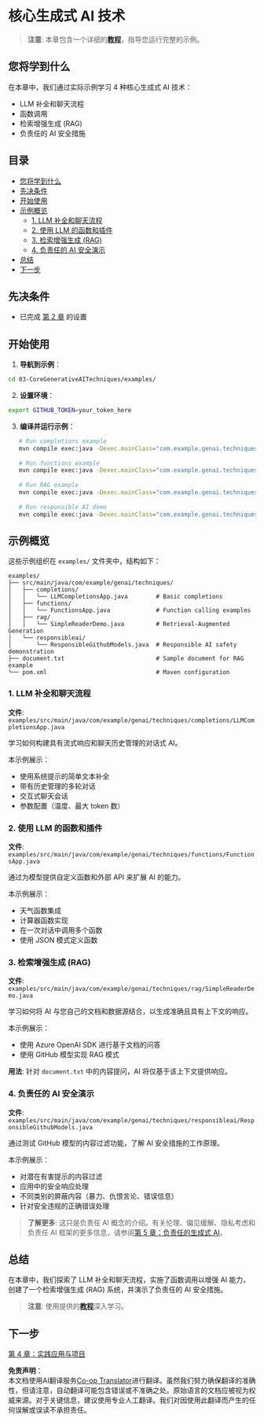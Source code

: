 <!--
CO_OP_TRANSLATOR_METADATA:
{
  "original_hash": "0a27b17f64f598a80b72d93b98b7ed04",
  "translation_date": "2025-07-21T16:00:30+00:00",
  "source_file": "03-CoreGenerativeAITechniques/README.md",
  "language_code": "zh"
}
-->
# 核心生成式 AI 技术

>**注意**: 本章包含一个详细的[**教程**](./TUTORIAL.md)，指导您运行完整的示例。

## 您将学到什么
在本章中，我们通过实际示例学习 4 种核心生成式 AI 技术：
- LLM 补全和聊天流程
- 函数调用
- 检索增强生成 (RAG)
- 负责任的 AI 安全措施

## 目录

- [您将学到什么](../../../03-CoreGenerativeAITechniques)
- [先决条件](../../../03-CoreGenerativeAITechniques)
- [开始使用](../../../03-CoreGenerativeAITechniques)
- [示例概览](../../../03-CoreGenerativeAITechniques)
  - [1. LLM 补全和聊天流程](../../../03-CoreGenerativeAITechniques)
  - [2. 使用 LLM 的函数和插件](../../../03-CoreGenerativeAITechniques)
  - [3. 检索增强生成 (RAG)](../../../03-CoreGenerativeAITechniques)
  - [4. 负责任的 AI 安全演示](../../../03-CoreGenerativeAITechniques)
- [总结](../../../03-CoreGenerativeAITechniques)
- [下一步](../../../03-CoreGenerativeAITechniques)

## 先决条件

- 已完成 [第 2 章](../../../02-SetupDevEnvironment) 的设置

## 开始使用

1. **导航到示例**：  
```bash
cd 03-CoreGenerativeAITechniques/examples/
```  
2. **设置环境**：  
```bash
export GITHUB_TOKEN=your_token_here
```  
3. **编译并运行示例**：  
```bash
   # Run completions example
   mvn compile exec:java -Dexec.mainClass="com.example.genai.techniques.completions.LLMCompletionsApp"
   
   # Run functions example  
   mvn compile exec:java -Dexec.mainClass="com.example.genai.techniques.functions.FunctionsApp"
   
   # Run RAG example
   mvn compile exec:java -Dexec.mainClass="com.example.genai.techniques.rag.SimpleReaderDemo"
   
   # Run responsible AI demo
   mvn compile exec:java -Dexec.mainClass="com.example.genai.techniques.responsibleai.ResponsibleGithubModels"
   ```  

## 示例概览

这些示例组织在 `examples/` 文件夹中，结构如下：

```
examples/
├── src/main/java/com/example/genai/techniques/
│   ├── completions/
│   │   └── LLMCompletionsApp.java        # Basic completions 
│   ├── functions/
│   │   └── FunctionsApp.java             # Function calling examples
│   ├── rag/
│   │   └── SimpleReaderDemo.java         # Retrieval-Augmented Generation
│   └── responsibleai/
│       └── ResponsibleGithubModels.java  # Responsible AI safety demonstration
├── document.txt                          # Sample document for RAG example
└── pom.xml                               # Maven configuration
```

### 1. LLM 补全和聊天流程
**文件**: `examples/src/main/java/com/example/genai/techniques/completions/LLMCompletionsApp.java`

学习如何构建具有流式响应和聊天历史管理的对话式 AI。

本示例展示：
- 使用系统提示的简单文本补全
- 带有历史管理的多轮对话
- 交互式聊天会话
- 参数配置（温度、最大 token 数）

### 2. 使用 LLM 的函数和插件
**文件**: `examples/src/main/java/com/example/genai/techniques/functions/FunctionsApp.java`

通过为模型提供自定义函数和外部 API 来扩展 AI 的能力。

本示例展示：
- 天气函数集成
- 计算器函数实现  
- 在一次对话中调用多个函数
- 使用 JSON 模式定义函数

### 3. 检索增强生成 (RAG)
**文件**: `examples/src/main/java/com/example/genai/techniques/rag/SimpleReaderDemo.java`

学习如何将 AI 与您自己的文档和数据源结合，以生成准确且具有上下文的响应。

本示例展示：
- 使用 Azure OpenAI SDK 进行基于文档的问答
- 使用 GitHub 模型实现 RAG 模式

**用法**: 针对 `document.txt` 中的内容提问，AI 将仅基于该上下文提供响应。

### 4. 负责任的 AI 安全演示
**文件**: `examples/src/main/java/com/example/genai/techniques/responsibleai/ResponsibleGithubModels.java`

通过测试 GitHub 模型的内容过滤功能，了解 AI 安全措施的工作原理。

本示例展示：
- 对潜在有害提示的内容过滤
- 应用中的安全响应处理
- 不同类别的屏蔽内容（暴力、仇恨言论、错误信息）
- 针对安全违规的正确错误处理

> **了解更多**: 这只是负责任 AI 概念的介绍。有关伦理、偏见缓解、隐私考虑和负责任 AI 框架的更多信息，请参阅[第 5 章：负责任的生成式 AI](../05-ResponsibleGenAI/README.md)。

## 总结

在本章中，我们探索了 LLM 补全和聊天流程，实施了函数调用以增强 AI 能力，创建了一个检索增强生成 (RAG) 系统，并演示了负责任的 AI 安全措施。

> **注意**: 使用提供的[**教程**](./TUTORIAL.md)深入学习。

## 下一步

[第 4 章：实践应用与项目](../04-PracticalSamples/README.md)

**免责声明**：  
本文档使用AI翻译服务[Co-op Translator](https://github.com/Azure/co-op-translator)进行翻译。虽然我们努力确保翻译的准确性，但请注意，自动翻译可能包含错误或不准确之处。原始语言的文档应被视为权威来源。对于关键信息，建议使用专业人工翻译。我们对因使用此翻译而产生的任何误解或误读不承担责任。